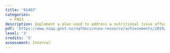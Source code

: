 ```yaml
---
title: '91467'
categories:
  - FNG3
description: Implement a plan used to address a nutritional issue affecting NZ society
pdf: 'https://www.nzqa.govt.nz/nqfdocs/ncea-resource/achievements/2019/as91467.pdf'
level: '3'
credits: '5'
assessment: Internal
---
```


